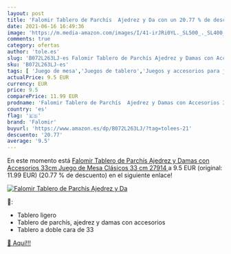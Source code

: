 ```yaml
---
layout: post
title: 'Falomir Tablero de Parchís  Ajedrez y Da con un 20.77 % de descuento'
date: 2021-06-16 16:49:36
image: 'https://m.media-amazon.com/images/I/41-irJRi0YL._SL500_._SL400_.jpg'
comments: true
category: ofertas
author: 'tole.es'
slug: 'B072L263LJ-es Falomir Tablero de Parchís Ajedrez y Damas con Accesorios...'
sku: 'B072L263LJ-es'
tags: [ 'Juego de mesa','Juegos de tablero','Juegos y accesorios para juegos','Juguetes','Juguetes y juegos','de','falomir','juego','mesa', ]
actualPrice: 9.5 EUR
currency: EUR
price: 9.5
comparePrice: 11.99 EUR
prodname: 'Falomir Tablero de Parchís  Ajedrez y Damas con Accesorios 33cm  Juego de Mesa  Clásicos  33 cm  27914 '
country: 'es'
flag: '🇪🇸'
brand: 'Falomir'
buyurl: 'https://www.amazon.es/dp/B072L263LJ/?tag=tolees-21'
descuento: '20.77'
average: '9.5'
---
```


En este momento está [Falomir Tablero de Parchís  Ajedrez y Damas con Accesorios 33cm  Juego de Mesa  Clásicos  33 cm  27914 ](https://www.amazon.es/dp/B072L263LJ/?tag=tolees-21) a 9.5 EUR (original: 11.99 EUR) (20.77 %  de descuento) en el siguiente enlace!

[![Falomir Tablero de Parchís  Ajedrez y Da](https://m.media-amazon.com/images/I/41-irJRi0YL._SL500_._SL400_.jpg)](https://www.amazon.es/dp/B072L263LJ/?tag=tolees-21)

🔎:

- Tablero ligero
- Tablero de parchís, ajedrez y damas con accesorios
- Tablero a doble cara de 33

[🛒 Aquí!!!](https://www.amazon.es/dp/B072L263LJ/?tag=tolees-21)
